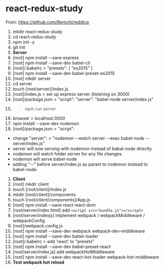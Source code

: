 # react-redux-study

From: https://github.com/Remchi/reddice

1. mkdir react-redux-study
1. cd react-redux-study
1. npm init -y
1. git init
1. __Server__
1. [root] npm install --save express
1. [root] npm install --save-dev babel-cli
1. [root]/.babelrc > "presets": [ "es2015" ]
1. [root] npm install --save-dev babel-preset-es2015
1. [root] mkdir server
1. cd server
1. touch [root/server]/index.js
1. [root]/index.js > set up express server (listening on 3000)
1. [root]/package.json > "script": "server": "babel-node server/index.js"
1. > npm run server
1. browser > localhost:3000
1. npm install --save-dev nodemon
1. [root]/package.json > "script":
  * change "server": > "nodemon --watch server --exec babel-node -- server/index.js"
  * server will now serving with nodemon instead of babal-node directly.
  * nodemon will watch folder server for any file changes.
  * nodemon will serve babel-node
  * adding "--" before server/index.js as param to nodemon instead to babel-node.
1. __Client__
1. [root] mkdir client
1. touch [root/client]/index.js
1. mkdir [root/client]/components
1. touch [root/client/components]/App.js
1. [root] npm install --save react react-dom
1. [root/server/index.html] add ```<script src="bundle.js"></script>```
1. [root/server/indexjs] implement webpack / webpackMiddleware / webpackConfig
1. [root]/webpack.config.js
1. [root] npm install --save-dev webpack webpack-dev-middleware
1. [root] npm install --save-dev babel-loader
1. [root]/.babelrc > add 'react' to "presets"
1. [root] npm install --save-dev babel-preset-react
1. [root/server/index.js] add webpackHotMiddleware
1. [root] npm install --save-dev react-hot-loader webpack-hot-middleware
1. __Test webpack hot reload__





